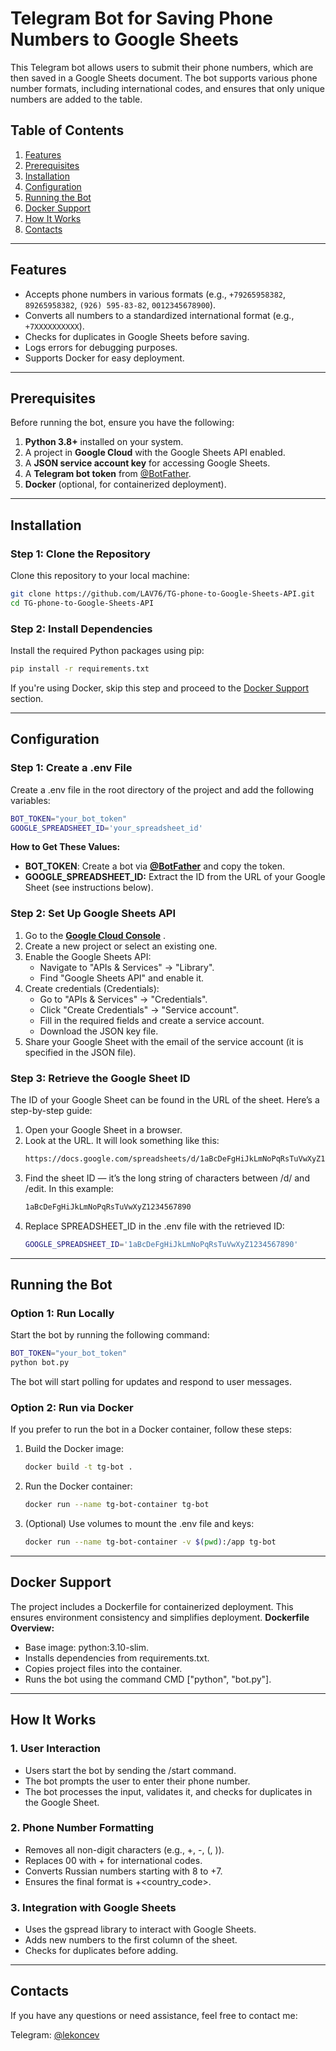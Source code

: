 # Telegram Bot for Saving Phone Numbers to Google Sheets

This Telegram bot allows users to submit their phone numbers, which are then saved in a Google Sheets document. The bot supports various phone number formats, including international codes, and ensures that only unique numbers are added to the table.

## Table of Contents
1. [Features](#features)
2. [Prerequisites](#prerequisites)
3. [Installation](#installation)
4. [Configuration](#configuration)
5. [Running the Bot](#running-the-bot)
6. [Docker Support](#docker-support)
7. [How It Works](#how-it-works)
8. [Contacts](#contacts)

---
## Features
- Accepts phone numbers in various formats (e.g., `+79265958382`, `89265958382`, `(926) 595-83-82`, `0012345678900`).
- Converts all numbers to a standardized international format (e.g., `+7XXXXXXXXXX`).
- Checks for duplicates in Google Sheets before saving.
- Logs errors for debugging purposes.
- Supports Docker for easy deployment.

---
## Prerequisites
Before running the bot, ensure you have the following:
1. **Python 3.8+** installed on your system.
2. A project in **Google Cloud** with the Google Sheets API enabled.
3. A **JSON service account key** for accessing Google Sheets.
4. A **Telegram bot token** from [@BotFather](https://t.me/BotFather).
5. **Docker** (optional, for containerized deployment).

---
## Installation
### Step 1: Clone the Repository
Clone this repository to your local machine:
```bash
git clone https://github.com/LAV76/TG-phone-to-Google-Sheets-API.git
cd TG-phone-to-Google-Sheets-API
```
### Step 2: Install Dependencies
Install the required Python packages using pip:
```bash
pip install -r requirements.txt
```
If you're using Docker, skip this step and proceed to the [Docker Support](#поддержка-docker) section.


---


## Configuration
### Step 1: Create a .env File
Create a .env file in the root directory of the project and add the following variables:
```bash
BOT_TOKEN="your_bot_token"
GOOGLE_SPREADSHEET_ID='your_spreadsheet_id'
```
**How to Get These Values:**
- **BOT_TOKEN**: Create a bot via  [**@BotFather**](https://t.me/BotFather?spm=5aebb161.9aec867.0.0.7089c9212uY4m1) and copy the token.
- **GOOGLE_SPREADSHEET_ID:** Extract the ID from the URL of your Google Sheet (see instructions below).
### Step 2: Set Up Google Sheets API
1. Go to the [**Google Cloud Console**](https://console.cloud.google.com/?spm=5aebb161.9aec867.0.0.7089c9212uY4m1) .
1. Create a new project or select an existing one.
2. Enable the Google Sheets API:
    - Navigate to "APIs & Services" → "Library".
    - Find "Google Sheets API" and enable it.
4. Create credentials (Credentials):
    - Go to "APIs & Services" → "Credentials".
    - Click "Create Credentials" → "Service account".
    - Fill in the required fields and create a service account.
    - Download the JSON key file.
5. Share your Google Sheet with the email of the service account (it is specified in the JSON file).
### Step 3: Retrieve the Google Sheet ID
The ID of your Google Sheet can be found in the URL of the sheet. Here’s a step-by-step guide:

1. Open your Google Sheet in a browser.
2. Look at the URL. It will look something like this:
    ```bash
    https://docs.google.com/spreadsheets/d/1aBcDeFgHiJkLmNoPqRsTuVwXyZ1234567890/edit#gid=0
    ```
3. Find the sheet ID — it’s the long string of characters between /d/ and /edit. In this example:
    ```bash
    1aBcDeFgHiJkLmNoPqRsTuVwXyZ1234567890
    ```
4. Replace SPREADSHEET_ID in the .env file with the retrieved ID:
    ```bash
    GOOGLE_SPREADSHEET_ID='1aBcDeFgHiJkLmNoPqRsTuVwXyZ1234567890'
    ```
    
---

## Running the Bot
### Option 1: Run Locally
Start the bot by running the following command:
```bash
BOT_TOKEN="your_bot_token"
python bot.py
```
The bot will start polling for updates and respond to user messages.

### Option 2: Run via Docker
If you prefer to run the bot in a Docker container, follow these steps:

1. Build the Docker image:
     ```bash
    docker build -t tg-bot .
    ```
2. Run the Docker container:
    ```bash
    docker run --name tg-bot-container tg-bot
    ```
3. (Optional) Use volumes to mount the .env file and keys:
    ```bash
    docker run --name tg-bot-container -v $(pwd):/app tg-bot
    ```
    
---


## Docker Support
The project includes a Dockerfile for containerized deployment. This ensures environment consistency and simplifies deployment.
**Dockerfile Overview:**

- Base image: python:3.10-slim.
- Installs dependencies from requirements.txt.
- Copies project files into the container.
- Runs the bot using the command CMD ["python", "bot.py"].
    
---


## How It Works
### 1. User Interaction

- Users start the bot by sending the /start command.
- The bot prompts the user to enter their phone number.
- The bot processes the input, validates it, and checks for duplicates in the Google Sheet.
### 2. Phone Number Formatting

- Removes all non-digit characters (e.g., +, -, (, )).
- Replaces 00 with + for international codes.
- Converts Russian numbers starting with 8 to +7.
- Ensures the final format is +<country_code><number>.
### 3. Integration with Google Sheets

- Uses the gspread library to interact with Google Sheets.
- Adds new numbers to the first column of the sheet.
- Checks for duplicates before adding.
    
---

## Contacts
If you have any questions or need assistance, feel free to contact me:

Telegram: [@lekoncev](https://t.me/lekoncev)
